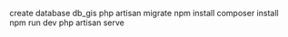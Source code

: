 create database db_gis
php artisan migrate
npm install
composer install
npm run dev
php artisan serve
